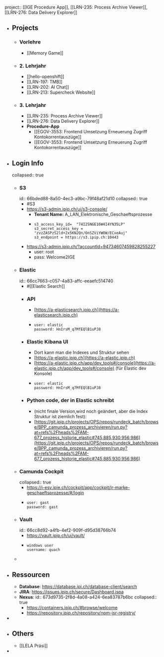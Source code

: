 project:: [[IGE Procedure App]], [[LRN-235: Process Archive Viewer]], [[LRN-276: Data Delivery Explorer]]

- ## Projects
	- ### Vorlehre
		- [[Memory Game]]
	- ### 2. Lehrjahr
		- [[hello-openshift]]
		- [[LRN-197: TMB]]
		- [[LRN-202: AI Chat]]
		- [[LRN-213: Supercheck Website]]
	- ### 3. Lehrjahr
		- [[LRN-235: Process Archive Viewer]]
		- [[LRN-276: Data Delivery Explorer]]
		- **Procedure-App**
			- [[EGOV-3553: Frontend Umsetzung Erneuerung Zugriff Kontokorrentauszüge]]
			- [[EGOV-3553: Frontend Umsetzung Erneuerung Zugriff Kontokorrentauszüge]]
- ## Login Info
  collapsed:: true
	- ### S3 
	  id:: 66bded88-8a50-4ec3-a9bc-79f48af21d10
	  collapsed:: true
		- #S3
		- https://s3-admin.ipip.ch/ui/s3-console/
			- **Tenant Name:** A_LAN_Elektronische_Geschaeftsprozesse
			- ```
			  s3_access_key_id=  "74I2SNGE16W4I4YN35LP"
			  s3_secret_access_key = "zvzZASPzS2ld+2x5KN2Qn/OnSZViYWOW/ECxeAuj"
			  s3_endpoint = https://s3.ipip.ch:10443	
			  ```
		- https://s3-admin.ipip.ch/?accountId=94734607459828255227
			- user: root
			- pass: Welcome2IGE
	- ### Elastic
	  id:: 66cc7663-c057-4a83-affc-eeaefc514740
		- #[[Elastic Search]]
		- ### API
			- [https://a-elasticsearch.ipip.ch](https://a-elasticsearch.ipip.ch)
			- ```
			  user: elastic
			  password: HnIrsM_q7MfEQlB1uPJ8
			  ```
		- ### Elastic Kibana UI
			- Dort kann man die Indexes und Struktur sehen
			- [https://a-elastic.ipip.ch](https://a-elastic.ipip.ch)
			- [https://a-elastic.ipip.ch/app/dev_tools#/console](https://a-elastic.ipip.ch/app/dev_tools#/console) (für Elastic dev Konsole)
			- ```
			  user: elastic
			  password: HnIrsM_q7MfEQlB1uPJ8
			  ```
		- ### Python code, der in Elastic schreibt
			- (nicht finale Version,wird noch geändert, aber die Index Struktur ist ziemlich fest):
			- [https://git.ipip.ch/projects/OPS/repos/rundeck_batch/browse/BPP_camunda_prozess_archivieren/run.py?at=refs%2Fheads%2FAM-677_prozess_historie_elastic#745,885,930,956,986](https://git.ipip.ch/projects/OPS/repos/rundeck_batch/browse/BPP_camunda_prozess_archivieren/run.py?at=refs%2Fheads%2FAM-677_prozess_historie_elastic#745,885,930,956,986)
	- ### Camunda Cockpit
	  collapsed:: true
		- https://i-esv.ipie.ch/cockpit/app/cockpit/ir-marke-geschaeftsprozesse/#/login
		- ```
		  user: gast
		  password: gast
		  ```
	- ### Vault
	  id:: 66cc8d92-a4fb-4ef2-909f-d95d38766b74
		- https://vault.ipip.ch/ui/vault/
		- ```
		  windows user
		  username: quach
		  ```
	-
- ## Ressourcen
	- **Database**: https://database.ipi.ch/database-client/search
	- **JIRA**: https://issues.ipip.ch/secure/Dashboard.jspa
	- **Nexus**:
	  id:: 673d9735-2f8d-4a08-a424-6ea83787b6bc
	  collapsed:: true
		- https://containers.ipip.ch/#browse/welcome
		- https://repository.ipip.ch/repository/npm-jsr-registry/
-
- ## Others
	- [[LELA Präsi]]
-